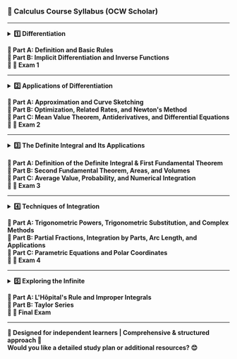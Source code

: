 ### **📌 Calculus Course Syllabus (OCW Scholar)**  

---


 
<details> <summary> <b>1️⃣ Differentiation </summary>

### **📌 Introduction to Differentiation**  

Differentiation helps describe changes in values—whether it’s the price of gas, pressure in a tank, or distance from a location. This powerful technique allows us to analyze rates of change mathematically.  

---

## **1️⃣ Part A: Definition and Basic Rules**  

### **📖 Lecture Sessions**  
📌 **Session 1:** Introduction to Derivatives  
📌 **Session 2:** Examples of Derivatives  
📌 **Session 3:** Derivative as Rate of Change  
📌 **Session 4:** Limits and Continuity  
📌 **Session 5:** Discontinuity  
📌 **Session 6:** Calculating Derivatives  
📌 **Session 7:** Derivatives of Sine and Cosine  
📌 **Session 8:** Limits of Sine and Cosine  
📌 **Session 9:** Product Rule  
📌 **Session 10:** Quotient Rule  
📌 **Session 11:** Chain Rule  
📌 **Session 12:** Higher Derivatives  

📖 **Problem Set 1**  

---

## **2️⃣ Part B: Implicit Differentiation and Inverse Functions**  

### **📖 Lecture Sessions**  
📌 **Session 13:** Implicit Differentiation  
📌 **Session 14:** Examples of Implicit Differentiation  
📌 **Session 15:** Implicit Differentiation and Inverse Functions  
📌 **Session 16:** The Derivative of \( a^x \)  
📌 **Session 17:** The Exponential Function, its Derivative, and its Inverse  
📌 **Session 18:** Derivatives of Other Exponential Functions  
📌 **Session 19:** An Interesting Limit Involving \( e \)  
📌 **Session 20:** Hyperbolic Trig Functions  

📖 **Problem Set 2**  

---

## **📝 Exam 1 Preparation**  

📌 **Session 21:** Review for Exam 1 - Computing Derivatives Using Differentiation Rules  
📌 **Session 22:** Materials for Exam 1  

📌 **📝 Exam 1**  

---

🎯 **Comprehensive and structured learning | Perfect for mastering differentiation!** 🚀  
Would you like a **study schedule** or more **resources**? 😊

 </details>      

🔹 **Part A:** Definition and Basic Rules  
🔹 **Part B:** Implicit Differentiation and Inverse Functions  
📌 **📝 Exam 1**  

---

<details> <summary><b>2️⃣ Applications of Differentiation</summary>

### **📌 Applications of Differentiation**  

This unit explores various techniques for applying differentiation to solve real-world problems. It covers **approximation, curve sketching, optimization, related rates, and Newton’s Method**. The final part introduces the **Mean Value Theorem**, setting the foundation for integration in upcoming units.  

---

## **1️⃣ Part A: Approximation and Curve Sketching**  

### **📖 Lecture Sessions**  
📌 **Session 23:** Linear Approximation  
📌 **Session 24:** Examples of Linear Approximation  
📌 **Session 25:** Introduction to Quadratic Approximation  
📌 **Session 26:** Using Quadratic Approximations  
📌 **Session 27:** Sketching Graphs I - Polynomials and Rational Functions  
📌 **Session 28:** Sketching Graphs II - General Strategies  

📖 **Problem Set 3**  

---

## **2️⃣ Part B: Optimization, Related Rates, and Newton’s Method**  

### **📖 Lecture Sessions**  
📌 **Session 29:** Optimization Problems  
📌 **Session 30:** Optimization Problems II  
📌 **Session 31:** Related Rates  
📌 **Session 32:** Ring on a String  
📌 **Session 33:** Newton’s Method  

📖 **Problem Set 4**  

---

## **3️⃣ Part C: Mean Value Theorem, Antiderivatives, and Differential Equations**  

### **📖 Lecture Sessions**  
📌 **Session 34:** Introduction to the Mean Value Theorem  
📌 **Session 35:** Using the Mean Value Theorem  
📌 **Session 36:** Differentials  
📌 **Session 37:** Antiderivatives  
📌 **Session 38:** Integration by Substitution  
📌 **Session 39:** Introduction to Differential Equations  
📌 **Session 40:** Separation of Variables  

📖 **Problem Set 5**  

---

## **📝 Exam 2 Preparation**  

📌 **Session 41:** Review for Exam 2  
📌 **Session 42:** Materials for Exam 2  

📌 **📝 Exam 2**  

---

🎯 **Clear explanations | Structured learning | Essential problem-solving skills!** 🚀  
Would you like a **study timeline** or additional **resources**? 😊

</details>

🔹 **Part A:** Approximation and Curve Sketching  
🔹 **Part B:** Optimization, Related Rates, and Newton's Method  
🔹 **Part C:** Mean Value Theorem, Antiderivatives, and Differential Equations  
📌 **📝 Exam 2**  

---

<details> <summary> 3️⃣ The Definite Integral and Its Applications </summary>

### **📌 The Definite Integral and Its Applications**  

The **definite integral** allows us to determine the value of a function when its **rate of change** and **initial conditions** are known. This unit introduces the **Fundamental Theorem of Calculus** and explores applications such as **areas, volumes, averages, and probability**.  

---

## **1️⃣ Part A: Definition of the Definite Integral and First Fundamental Theorem**  

### **📖 Lecture Sessions**  
📌 **Session 43:** Definite Integrals  
📌 **Session 44:** Adding Areas of Rectangles  
📌 **Session 45:** Some Easy Integrals  
📌 **Session 46:** Riemann Sums  
📌 **Session 47:** Introduction to the Fundamental Theorem of Calculus  
📌 **Session 48:** The Fundamental Theorem of Calculus  
📌 **Session 49:** Applications of the Fundamental Theorem of Calculus  
📌 **Session 50:** Combining the Fundamental Theorem and the Mean Value Theorem  

📖 **Problem Set 6**  

---

## **2️⃣ Part B: Second Fundamental Theorem, Areas, and Volumes**  

### **📖 Lecture Sessions**  
📌 **Session 51:** The Second Fundamental Theorem of Calculus  
📌 **Session 52:** Proving the Fundamental Theorem of Calculus  
📌 **Session 53:** New Functions from Old  
📌 **Session 54:** The Second Fundamental Theorem and \( \ln(x) \)  
📌 **Session 55:** Creating New Functions Using the Second Fundamental Theorem  
📌 **Session 56:** Geometric Interpretation of Definite Integrals  
📌 **Session 57:** How to Calculate Volumes  
📌 **Session 58:** Volume of a Sphere, Revolving About the \( x \)-axis  
📌 **Session 59:** Volume of a Paraboloid, Revolving About the \( y \)-axis  

📖 **Problem Set 7**  

---

## **3️⃣ Part C: Average Value, Probability, and Numerical Integration**  

### **📖 Lecture Sessions**  
📌 **Session 60:** Integrals and Averages  
📌 **Session 61:** Integrals and Weighted Averages  
📌 **Session 62:** Integrals and Probability  
📌 **Session 63:** Numerical Integration  
📌 **Session 64:** Numerical Integration (Continued)  
📌 **Session 65:** Bell Curve, Conclusion  

📖 **Problem Set 8**  

---

## **📝 Exam 3 Preparation**  

📌 **Session 66:** Review for Exam 3  
📌 **Session 67:** Materials for Exam 3  

📌 **📝 Exam 3**  

---

🎯 **Master the integral | Understand fundamental theorems | Apply concepts to real-world problems!** 🚀  
Would you like a **detailed study guide** or additional **practice resources**? 😊</details>  
🔹 **Part A:** Definition of the Definite Integral & First Fundamental Theorem  
🔹 **Part B:** Second Fundamental Theorem, Areas, and Volumes  
🔹 **Part C:** Average Value, Probability, and Numerical Integration  
📌 **📝 Exam 3**  

---

<details><summary>4️⃣ Techniques of Integration</summary> 

### **📌 Techniques of Integration**  

This unit explores **advanced integration techniques**, methods for determining the **length of curved lines and areas of curved surfaces**, and introduces **polar coordinates**, an alternative to Cartesian coordinates for describing positions in a plane.  

---

## **1️⃣ Part A: Trigonometric Powers, Trigonometric Substitution, and Completing the Square**  

### **📖 Lecture Sessions**  
📌 **Session 68:** Integral of \( \sin^n(x) \cos^m(x) \), Odd Exponents  
📌 **Session 69:** Integral of \( \sin^n(x) \cos^m(x) \), Even Exponents  
📌 **Session 70:** Preview of Trig Substitution and Polar Coordinates  
📌 **Session 71:** Integrals Involving \( \sec, \csc, \) and \( \cot \)  
📌 **Session 72:** Trig Substitution  
📌 **Session 73:** Completing the Square  

📖 **Problem Set 9**  

---

## **2️⃣ Part B: Partial Fractions, Integration by Parts, Arc Length, and Surface Area**  

### **📖 Lecture Sessions**  
📌 **Session 74:** Integration by Partial Fractions  
📌 **Session 75:** Advanced Partial Fractions  
📌 **Session 76:** Integration by Parts  
📌 **Session 77:** Volume of a Wine Glass  
📌 **Session 78:** Computing the Length of a Curve  
📌 **Session 79:** Surface Area  

📖 **Problem Set 10**  

---

## **3️⃣ Part C: Parametric Equations and Polar Coordinates**  

### **📖 Lecture Sessions**  
📌 **Session 80:** Parametric Curves  
📌 **Session 81:** Examples Using Parametrized Curves  
📌 **Session 82:** Polar Coordinates  
📌 **Session 83:** Polar Coordinates, Continued  
📌 **Session 84:** Polar Coordinates and Graphing  

📖 **Problem Set 11**  

---

## **📝 Exam 4 Preparation**  

📌 **Session 85:** Review for Exam 4  
📌 **Session 86:** Materials for Exam 4  

📌 **📝 Exam 4**  

---

🎯 **Advanced problem-solving | Essential calculus techniques | Visualizing curves and coordinates!** 🚀  
Would you like a **step-by-step guide** on specific topics? 😊

</details> 

🔹 **Part A:** Trigonometric Powers, Trigonometric Substitution, and Complex Methods  
🔹 **Part B:** Partial Fractions, Integration by Parts, Arc Length, and Applications  
🔹 **Part C:** Parametric Equations and Polar Coordinates  
📌 **📝 Exam 4**  

---

<details><summary>5️⃣ Exploring the Infinite</summary>
### **📌 Exploring the Infinite**  

The foundation of **calculus** is the concept of **limits**, which allows us to analyze **infinitely large** or **infinitely small** values. This unit introduces **L’Hospital’s Rule** for evaluating indeterminate forms, examines **improper integrals**, and explores **infinite series**, particularly **Taylor series**.  

---

## **1️⃣ Part A: L’Hospital’s Rule and Improper Integrals**  

### **📖 Lecture Sessions**  
📌 **Session 87:** L’Hospital’s Rule  
📌 **Session 88:** Examples of L’Hospital’s Rule  
📌 **Session 89:** L’Hospital’s Rule and Rates of Growth  
📌 **Session 90:** Advanced Examples of L’Hospital’s Rule  
📌 **Session 91:** Improper Integrals  
📌 **Session 92:** Integral Comparison  
📌 **Session 93:** Indefinite Integrals and Singularities  

---

## **2️⃣ Part B: Taylor Series**  

### **📖 Lecture Sessions**  
📌 **Session 94:** Infinite Series  
📌 **Session 95:** Series Comparison  
📌 **Session 96:** Stacking Blocks  
📌 **Session 97:** Power Series  
📌 **Session 98:** Taylor Series  
📌 **Session 99:** Taylor Series, Continued  
📌 **Session 100:** Operations on Power Series  
📌 **Session 101:** Conclusion  

---

🎯 **Master infinite series | Apply L'Hospital’s Rule | Understand Taylor approximations!** 🚀  
Would you like **detailed notes** on a specific topic? 😊
</details>

🔹 **Part A:** L'Hôpital's Rule and Improper Integrals  
🔹 **Part B:** Taylor Series  
📌 **📝 Final Exam**  

---

🎯 **Designed for independent learners | Comprehensive & structured approach** 🚀  
Would you like a **detailed study plan** or additional **resources**? 😊